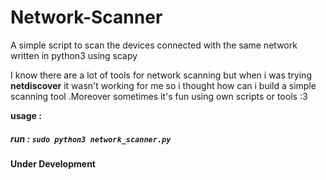 # Network-Scanner
A simple script to scan the devices connected with the same network written in python3 using scapy 

I know there are a lot of tools for network scanning but when i was trying **netdiscover** it wasn't working  for me so i thought how can i build a simple scanning tool .Moreover  sometimes it's fun using own scripts or  tools :3 

**usage :**
   ##### run : `sudo python3 network_scanner.py` 


**Under Development**
